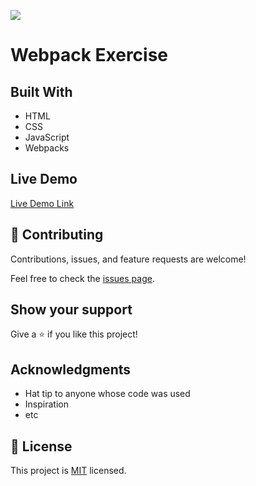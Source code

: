 ![](https://img.shields.io/badge/Microverse-blueviolet)

# Webpack Exercise

## Built With

- HTML
- CSS
- JavaScript
- Webpacks

## Live Demo

[Live Demo Link](https://shadyshawkat.github.io/Webpack-Excercise/dist)

## 🤝 Contributing

Contributions, issues, and feature requests are welcome!

Feel free to check the [issues page](../../issues/).

## Show your support

Give a ⭐️ if you like this project!

## Acknowledgments

- Hat tip to anyone whose code was used
- Inspiration
- etc

## 📝 License

This project is [MIT](./MIT.md) licensed.
